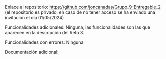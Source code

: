 Enlace al repositorio: https://github.com/joncanadas/Grupo_9-Entregable_2 (el repositorio es privado, en caso de no tener acceso se ha enviado una invitación el día 01/05/2024)

Funcionalidades adicionales: Ninguna, las funcionalidades son las que aparecen en la descripción del Reto 3.

Funcionalidades con errores: Ninguna

Documentación adicional:
